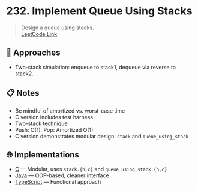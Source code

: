 
# 232. Implement Queue Using Stacks

> Design a queue using stacks.  
> [LeetCode Link](https://leetcode.com/problems/implement-queue-using-stacks)

## 🧠 Approaches

- Two-stack simulation: enqueue to stack1, dequeue via reverse to stack2.

## 📋 Notes

- Be mindful of amortized vs. worst-case time
- C version includes test harness
- Two-stack technique
- Push: O(1), Pop: Amortized O(1)
- C version demonstrates modular design: `stack` and `queue_using_stack`

## 🌐 Implementations

- [C](./c/) — Modular, uses `stack.{h,c}` and `queue_using_stack.{h,c}`
- [Java](./java/QueueUsingStacks.java) — OOP-based, cleaner interface
- [TypeScript](./typescript/queueUsingStacks.ts) — Functional approach
